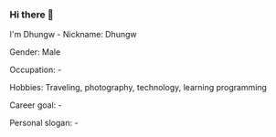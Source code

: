 ### Hi there 👋

<p>I'm Dhungw  - Nickname: Dhungw</p>
<p>Gender: Male</p>
<p>Occupation: -</p>
<p>Hobbies: Traveling, photography, technology, learning programming</p>
<p>Career goal: -</p>
<p>Personal slogan: -</p>
